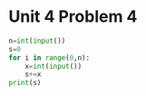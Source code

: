 # Unit 4 Problem 4
```.py
n=int(input())
s=0
for i in range(0,n):
    x=int(input())
    s+=x
print(s)
```
